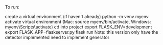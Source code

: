 To run:

create a virtual environment (if haven't already) python -m venv myenv
activate virtual environment (Mac: source myenv/bin/activate, Windows: myenv\Scripts\activate)
cd into project
export FLASK_ENV=development
export FLASK_APP=flaskserver.py
flask run Note: this version only have the detector implemented need to implement generator
